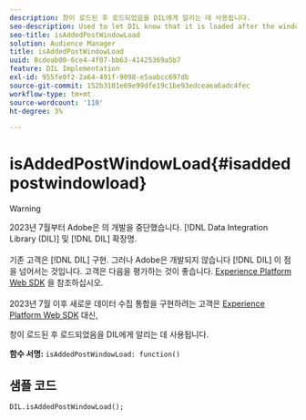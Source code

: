 ```yaml
---
description: 창이 로드된 후 로드되었음을 DIL에게 알리는 데 사용됩니다.
seo-description: Used to let DIL know that it is loaded after the window loads.
seo-title: isAddedPostWindowLoad
solution: Audience Manager
title: isAddedPostWindowLoad
uuid: 8cdeab00-6ce4-4f07-bb63-41425369a5b7
feature: DIL Implementation
exl-id: 955fe0f2-2a64-491f-9098-e5aabcc697db
source-git-commit: 152b3101e69e99dfe19c1be93edceaea6adc4fec
workflow-type: tm+mt
source-wordcount: '110'
ht-degree: 3%

---
```



# isAddedPostWindowLoad{#isaddedpostwindowload}

>[!WARNING]
>
>2023년 7월부터 Adobe은 의 개발을 중단했습니다. [!DNL Data Integration Library (DIL)] 및 [!DNL DIL] 확장명.
><br><br>
>기존 고객은 [!DNL DIL] 구현. 그러나 Adobe은 개발되지 않습니다 [!DNL DIL] 이 점을 넘어서는 것입니다. 고객은 다음을 평가하는 것이 좋습니다. [Experience Platform Web SDK](https://experienceleague.adobe.com/docs/experience-platform/edge/home.html?lang=en) 을 참조하십시오.
><br><br>
>2023년 7월 이후 새로운 데이터 수집 통합을 구현하려는 고객은 [Experience Platform Web SDK](https://experienceleague.adobe.com/docs/experience-platform/edge/home.html?lang=en) 대신,

창이 로드된 후 로드되었음을 DIL에게 알리는 데 사용됩니다.

**함수 서명:** `isAddedPostWindowLoad: function()`

<!--
r_dil_added_post_window_load.xml
-->

## 샘플 코드

```
DIL.isAddedPostWindowLoad();
```
